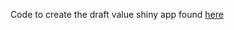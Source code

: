 Code to create the draft value shiny app found [here](https://danmorse.shinyapps.io/nfl-draft-value-over-expectation/)
